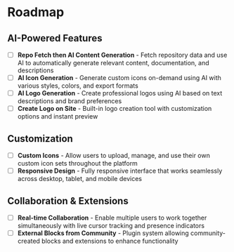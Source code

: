 # Roadmap

## AI-Powered Features

- [ ] **Repo Fetch then AI Content Generation** - Fetch repository data and use AI to automatically generate relevant content, documentation, and descriptions
- [ ] **AI Icon Generation** - Generate custom icons on-demand using AI with various styles, colors, and export formats
- [ ] **AI Logo Generation** - Create professional logos using AI based on text descriptions and brand preferences
- [ ] **Create Logo on Site** - Built-in logo creation tool with customization options and instant preview

## Customization

- [ ] **Custom Icons** - Allow users to upload, manage, and use their own custom icon sets throughout the platform
- [ ] **Responsive Design** - Fully responsive interface that works seamlessly across desktop, tablet, and mobile devices

## Collaboration & Extensions

- [ ] **Real-time Collaboration** - Enable multiple users to work together simultaneously with live cursor tracking and presence indicators
- [ ] **External Blocks from Community** - Plugin system allowing community-created blocks and extensions to enhance functionality
